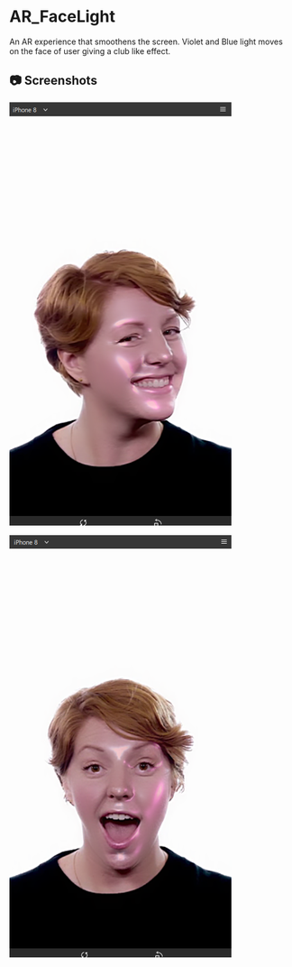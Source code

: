 # AR_FaceLight
An AR experience that smoothens the screen. Violet and Blue light moves on the face of user giving a club like effect.

## :camera: Screenshots  
  
  
![left_side](https://github.com/gautamgupta1811/AR_FaceLight/blob/master/screenshots/left_side.png)
  
  
![amazment](https://github.com/gautamgupta1811/AR_FaceLight/blob/master/screenshots/amazement.png)  


